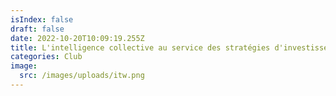```yaml
---
isIndex: false
draft: false
date: 2022-10-20T10:09:19.255Z
title: L'intelligence collective au service des stratégies d'investissement.
categories: Club
image:
  src: /images/uploads/itw.png
---
```

